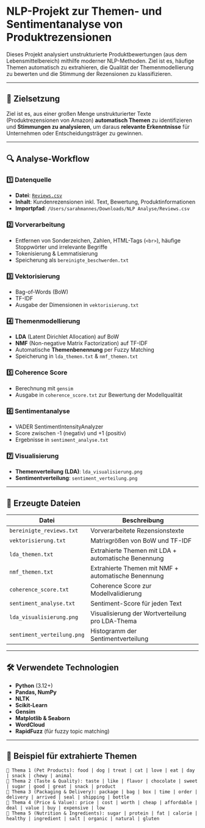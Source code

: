 # NLP-Projekt zur Themen- und Sentimentanalyse von Produktrezensionen

Dieses Projekt analysiert unstrukturierte Produktbewertungen (aus dem Lebensmittelbereich) mithilfe moderner NLP-Methoden. Ziel ist es, häufige Themen automatisch zu extrahieren, die Qualität der Themenmodellierung zu bewerten und die Stimmung der Rezensionen zu klassifizieren.

---

## 📌 Zielsetzung

Ziel ist es, aus einer großen Menge unstrukturierter Texte (Produktrezensionen von Amazon) **automatisch Themen** zu identifizieren und **Stimmungen zu analysieren**, um daraus **relevante Erkenntnisse** für Unternehmen oder Entscheidungsträger zu gewinnen.

---

## 🔍 Analyse-Workflow

### 1️⃣ **Datenquelle**
- **Datei**: [`Reviews.csv`](https://www.kaggle.com/datasets/snap/amazon-fine-food-reviews)
- **Inhalt**: Kundenrezensionen inkl. Text, Bewertung, Produktinformationen
- **Importpfad**: `/Users/sarahmannes/Downloads/NLP Analyse/Reviews.csv`

### 2️⃣ **Vorverarbeitung**
- Entfernen von Sonderzeichen, Zahlen, HTML-Tags (`<br>`), häufige Stoppwörter und irrelevante Begriffe
- Tokenisierung & Lemmatisierung
- Speicherung als `bereinigte_beschwerden.txt`

### 3️⃣ **Vektorisierung**
- Bag-of-Words (BoW)
- TF-IDF
- Ausgabe der Dimensionen in `vektorisierung.txt`

### 4️⃣ **Themenmodellierung**
- **LDA** (Latent Dirichlet Allocation) auf BoW
- **NMF** (Non-negative Matrix Factorization) auf TF-IDF
- Automatische **Themenbenennung** per Fuzzy Matching
- Speicherung in `lda_themen.txt` & `nmf_themen.txt`

### 5️⃣ **Coherence Score**
- Berechnung mit `gensim`
- Ausgabe in `coherence_score.txt` zur Bewertung der Modellqualität

### 6️⃣ **Sentimentanalyse**
- VADER SentimentIntensityAnalyzer
- Score zwischen -1 (negativ) und +1 (positiv)
- Ergebnisse in `sentiment_analyse.txt`

### 7️⃣ **Visualisierung**
- **Themenverteilung (LDA)**: `lda_visualisierung.png`
- **Sentimentverteilung**: `sentiment_verteilung.png`

---

## 📂 Erzeugte Dateien

| Datei                         | Beschreibung                                         |
|------------------------------|------------------------------------------------------|
| `bereinigte_reviews.txt` | Vorverarbeitete Rezensionstexte                      |
| `vektorisierung.txt`         | Matrixgrößen von BoW und TF-IDF                      |
| `lda_themen.txt`             | Extrahierte Themen mit LDA + automatische Benennung  |
| `nmf_themen.txt`             | Extrahierte Themen mit NMF + automatische Benennung  |
| `coherence_score.txt`        | Coherence Score zur Modellvalidierung                |
| `sentiment_analyse.txt`      | Sentiment-Score für jeden Text                       |
| `lda_visualisierung.png`     | Visualisierung der Wortverteilung pro LDA-Thema      |
| `sentiment_verteilung.png`   | Histogramm der Sentimentverteilung                   |

---

## 🛠️ Verwendete Technologien

- **Python** (3.12+)
- **Pandas, NumPy**
- **NLTK**
- **Scikit-Learn**
- **Gensim**
- **Matplotlib & Seaborn**
- **WordCloud**
- **RapidFuzz** (für fuzzy topic matching)

---

## 🧪 Beispiel für extrahierte Themen

```text
🔹 Thema 1 (Pet Products): food | dog | treat | cat | love | eat | day | snack | chewy | animal
🔹 Thema 2 (Taste & Quality): taste | like | flavor | chocolate | sweet | sugar | good | great | snack | product
🔹 Thema 3 (Packaging & Delivery): package | bag | box | time | order | delivery | arrived | seal | shipping | bottle
🔹 Thema 4 (Price & Value): price | cost | worth | cheap | affordable | deal | value | buy | expensive | low
🔹 Thema 5 (Nutrition & Ingredients): sugar | protein | fat | calorie | healthy | ingredient | salt | organic | natural | gluten
